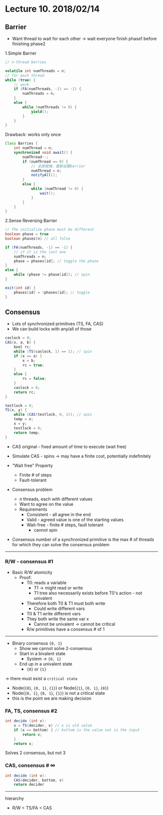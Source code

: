 # Lecture 10. 2018/02/14

## Barrier
* Want thread to wait for each other &rarr; wait everyone finish phase1 before finishing phase2

1.Simple Barrier
```java
// n-thread barries

volatile int numThreads = n;
// for each thread
while (true) {
    // work
    if (FA(numThreads, -1) == -1) {
        numThreads = n;
    }
    else {
        while (numThreads != 0) {
            yield();
        }
    }
}
```
Drawback: works only once

```Java
Class Barries {
    int numThread = n;
    synchronized void await() {
        numThread--;
        if (numThread == 0) {
            // 全部就绪，重新设置barrier
            numThread = n;
            notifyAll();
        }
        else {
            while (numThread != 0) {
                wait();
            }
        }
    }
}
```
2.Sense Reversing Barrier

```java
// The initialize phase must be different
boolean phase = true
boolean phases[n] // all false

if (FA(numThreads, -1) == -1) {
    // if it is the last one
    numThreads = n;
    phase = phases[id]; // toggle the phase
}
else {
    while (phase != phase[id]); // spin
}

exit(int id) {
    phases[id] = !phases[id]; // toggle
}
```

## Consensus

* Lots of synchronized primitives  (TS, FA, CAS)
* We can build locks with any/all of those

```java
caslock = 0;
CAS(x, a, b) {
    bool rc;
    while (TS(caslock, 1) == 1); // spin
    if (x == a) {
        x = b;
        rc = true;
    }
    else {
        rc = false;
    }
    caslock = 0;
    return rc;
}

testlock = 0;
TS(x, y) {
    while (CAS(testlock, 0, 1)); // spin
    temp = x;
    x = y;
    testlock = 0;
    return temp;
}
```
* CAS original - fixed amount of time to execute (wait free)
* Simulate CAS - spins &rarr; may have a finite cost, potentially indefinitely
* "Wait free" Property
    * Finite # of steps
    * Fault-tolerant
* Consensus problem
    * n threads, each with different values
    * Want to agree on the value
    * Requirements
        * Consistent - all agree in the end
        * Valid - agreed value is one of the starting values
        * Wait-free - finite # steps, fault tolerant
            * cannot spin

* Consensus number of a synchronized primitive is the max # of threads for which they can solve the consensus problem
 
---
### R/W - consensus #1
* Basic R/W atomicity
    * Proof:
        * T0: reads a variable
            * T1 &rarr; might read or write
            * T1 tree also necessarily exists before T0's action - not univalent
        * Therefore both T0 & T1 must both write
            * Could write different vars
        * T0 & T1 write different vars
        * They both write the same var x
            * Cannot be univalent &rarr; cannot be critical
        * R/w primitives have a consensus # of 1
---
* Binary consensus `{0, 1}`
    * Show we cannot solve 2-consensus
    * Start in a bivalent state
        * System &rarr; `{0, 1}` 
    * End up in a univalent state
        * `{0}` or `{1}`

&rarr; there must exist a `critical state`
* Node(`{0}`, `{0, 1}`, `{1}`) or Node(`{1}`, `{0, 1}`, `{0}`) 
* Node(`{0, 1}`, `{0, 1}`, `{1}`) is not a critical state
* this is the point we are making decision


### FA, TS, consensus #2
```java
int decide (int v):
    x = TS(decider, v) // x is old value
    if (x == bottom) { // bottom is the value not in the input
        return v;
    }
    return x;
```
Solves 2 consensus, but not 3

### CAS, consensus # &infin;
```java
int decide (int v):
    CAS(decider, bottom, v)
    return decider
```
---
hierarchy
* R/W < TS/FA < CAS
